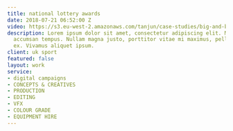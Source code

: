 ```yaml
---
title: national lottery awards
date: 2018-07-21 06:52:00 Z
video: https://s3.eu-west-2.amazonaws.com/tanjun/case-studies/big-and-bold/
description: Lorem ipsum dolor sit amet, consectetur adipiscing elit. Morbi laoreet
  accumsan tempus. Nullam magna justo, porttitor vitae mi maximus, pellentesque tristique
  ex. Vivamus aliquet ipsum.
client: uk sport
featured: false
layout: work
service:
- digital campaigns
- CONCEPTS & CREATIVES
- PRODUCTION
- EDITING
- VFX
- COLOUR GRADE
- EQUIPMENT HIRE
---
```


